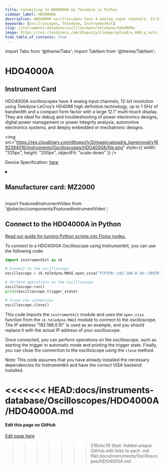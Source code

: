 ```yaml
---
title: Connecting to HDO4000A by Teledyne in Python
sidebar_label: HDO4000A
description: HDO4000A oscilloscopes have 4 analog input channels, 12-bit resolution using Teledyne LeCroy’s HD4096 high definition technology, up to 1 GHz of bandwidth and a compact form factor with a large 12.1” multi-touch display. They are ideal for debug and troubleshooting of power electronics designs, digital power management or power integrity analysis, automotive electronics systems, and deeply embedded or mechatronic designs.
keywords: [oscilloscopes, Teledyne, InstrumentKit]
slug: /instruments-database/oscilloscopes/teledyne/hdo4000a
image: https://res.cloudinary.com/dhopxs1y3/image/upload/w_600,q_auto,f_auto/e_bgremoval/v1692394016/Instruments/Oscilloscopes/HDO4000A/file.jpg
hide_table_of_contents: true
---
```


import Tabs from '@theme/Tabs';
import TabItem from '@theme/TabItem';

# HDO4000A

## Instrument Card

<div className="flex">

<div>

HDO4000A oscilloscopes have 4 analog input channels, 12-bit resolution using Teledyne LeCroy’s HD4096 high definition technology, up to 1 GHz of bandwidth and a compact form factor with a large 12.1” multi-touch display. They are ideal for debug and troubleshooting of power electronics designs, digital power management or power integrity analysis, automotive electronics systems, and deeply embedded or mechatronic designs.

</div>

<img src="https://res.cloudinary.com/dhopxs1y3/image/upload/e_bgremoval/v1692394016/Instruments/Oscilloscopes/HDO4000A/file.png" style={{ width: "325px", height: "200px", objectFit: "scale-down" }} />

</div>

<div className="flex text-center">

<p>Device Specification: <a target="\_blank" href="https://cdn.teledynelecroy.com/files/pdf/hdo4000a-oscilloscopes-datasheet.pdf">here</a></p>

</div>

<details style={{ marginTop: "15px"}}>
<summary><h2>Manufacturer card: MZ2000</h2></summary>

<img src="https://res.cloudinary.com/dhopxs1y3/image/upload/v1692812958/Instruments/Vendor%20Logos/Teledyne_technologies.png" style={{ width: "100%", height: "170px",objectFit: "scale-down" }} />

Teledyne LeCroy is an American manufacturer of oscilloscopes, protocol analyzers and other test equipment. LeCroy is now a subsidiary of Teledyne Technologies.

<ul>
  <li>Headquarters: USA</li>
  <li>Yearly Revenue (millions, USD): 5458.6</li>
  <li>Vendor Website: <a href="https://www.teledynelecroy.com/">here</a></li>
</ul>
</details>

import FeaturedInstrumentVideo from '@site/src/components/FeaturedInstrumentVideo';

<FeaturedInstrumentVideo category='WIDGET2000' manufacturer='MZ2000'></FeaturedInstrumentVideo>


## Connect to the HDO4000A in Python

[Read our guide for turning Python scripts into Flojoy nodes.](https://docs.flojoy.ai/custom-nodes/creating-custom-node/)
<Tabs>

<TabItem value="Flojoy" label="Flojoy" className="flojoy-instrument-tabs">

<NodeCardCollection category='WIDGET2000' manufacturer='MZ2000'></NodeCardCollection>

</TabItem>
<TabItem value="InstrumentKit" label="InstrumentKit">

To connect to a HDO4000A Oscilloscope using Instrumentkit, you can use the following code:

```python
import instrumentkit as ik

# Connect to the oscilloscope
oscilloscope = ik.teledyne.MAUI.open_visa("TCPIP0::192.168.0.10::INSTR")

# Perform operations on the oscilloscope
oscilloscope.run()
print(oscilloscope.trigger_state)

# Close the connection
oscilloscope.close()
```

This code imports the `instrumentkit` module and uses the `open_visa` function from the `ik.teledyne.MAUI` module to connect to the oscilloscope. The IP address "192.168.0.10" is used as an example, and you should replace it with the actual IP address of your oscilloscope.

Once connected, you can perform operations on the oscilloscope, such as starting the trigger in automatic mode and printing the trigger state. Finally, you can close the connection to the oscilloscope using the `close` method.

Note: This code assumes that you have already installed the necessary dependencies for Instrumentkit and have the correct VISA backend installed.

<<<<<<< HEAD:docs/instruments-database/Oscilloscopes/HDO4000A/HDO4000A.md
</TabItem>
</Tabs>
=======
<SectionBreak />

[//]: # (Edit page on GitHub)

#### Edit this page on GitHub

[Edit page here](https://github.com/flojoy-ai/docs/blob/main/docs/instruments-database/Oscilloscopes/HDO4000A/HDO4000A.md)
>>>>>>> 216cbc78 (feat: Added unique GitHub edit links to each .md file):docs/Instruments/Oscilloscopes/HDO4000A.md
